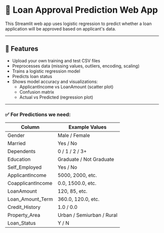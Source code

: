 # 🏦 Loan Approval Prediction Web App

This Streamlit web app uses logistic regression to predict whether a loan application will be approved based on applicant's data.

---

## 🚀 Features

- Upload your own training and test CSV files
- Preprocesses data (missing values, outliers, encoding, scaling)
- Trains a logistic regression model
- Predicts loan status
- Shows model accuracy and visualizations:
  - ApplicantIncome vs LoanAmount (scatter plot)
  - Confusion matrix
  - Actual vs Predicted (regression plot)

---
### ✅ For Predictions we need:

| Column            | Example Values        |
|-------------------|-----------------------|
| Gender            | Male / Female         |
| Married           | Yes / No              |
| Dependents        | 0 / 1 / 2 / 3+         |
| Education         | Graduate / Not Graduate |
| Self_Employed     | Yes / No              |
| ApplicantIncome   | 5000, 2000, etc.      |
| CoapplicantIncome | 0.0, 1500.0, etc.     |
| LoanAmount        | 120, 85, etc.         |
| Loan_Amount_Term  | 360.0, 120.0, etc.    |
| Credit_History    | 1.0 / 0.0             |
| Property_Area     | Urban / Semiurban / Rural |
| Loan_Status       | Y / N                 |
